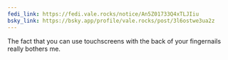 ```yaml
---
fedi_link: https://fedi.vale.rocks/notice/An5Z01733Q4xTLJIiu 
bsky_link: https://bsky.app/profile/vale.rocks/post/3l6ostwe3ua2z
---
```


The fact that you can use touchscreens with the back of your fingernails really bothers me.
